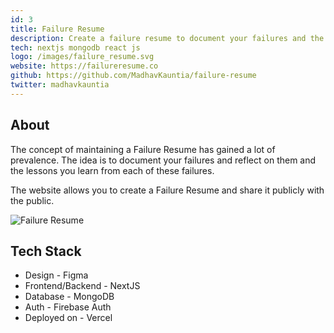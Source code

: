 ```yaml
---
id: 3
title: Failure Resume
description: Create a failure resume to document your failures and the lessons you learnt from them.
tech: nextjs mongodb react js
logo: /images/failure_resume.svg
website: https://failureresume.co
github: https://github.com/MadhavKauntia/failure-resume
twitter: madhavkauntia
---
```


## About

The concept of maintaining a Failure Resume has gained a lot of prevalence. The idea is to document your failures and reflect on them and the lessons you learn from each of these failures.

The website allows you to create a Failure Resume and share it publicly with the public.

![Failure Resume](/images/failure-resume.png)

## Tech Stack

- Design - Figma
- Frontend/Backend - NextJS
- Database - MongoDB
- Auth - Firebase Auth
- Deployed on - Vercel
